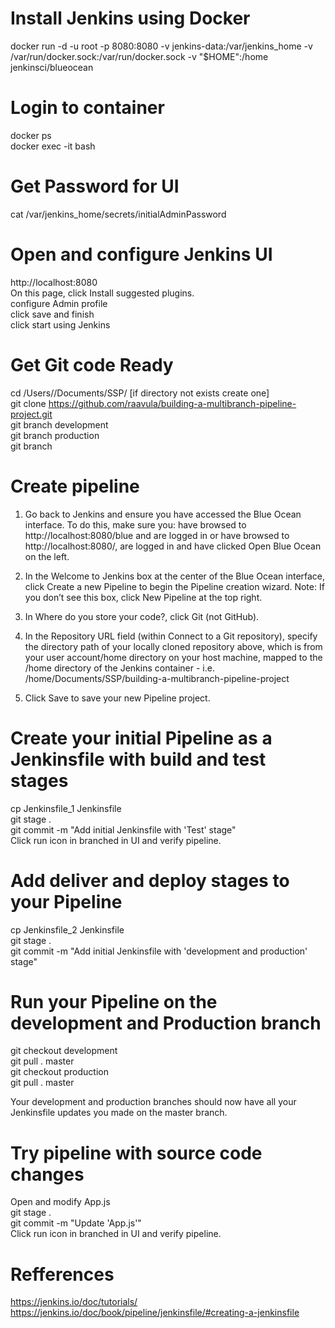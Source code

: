 # Install Jenkins using Docker  
docker run -d  -u root -p 8080:8080 -v jenkins-data:/var/jenkins_home -v /var/run/docker.sock:/var/run/docker.sock  -v "$HOME":/home  jenkinsci/blueocean    

# Login to container  
docker ps     
docker exec -it <container-id> bash   

# Get Password for UI       
cat /var/jenkins_home/secrets/initialAdminPassword    

# Open and configure Jenkins UI      
http://localhost:8080      
On this page, click Install suggested plugins.    
configure Admin profile        
click save and finish    
click start using Jenkins  

# Get Git code Ready  
cd /Users/<your-username>/Documents/SSP/   [if directory not exists create one]  
git clone https://github.com/raavula/building-a-multibranch-pipeline-project.git    
git branch development  
git branch production     
git branch  


# Create pipeline  
1. Go back to Jenkins and ensure you have accessed the Blue Ocean interface. To do this, make sure you:
   have browsed to http://localhost:8080/blue and are logged in
    or
   have browsed to http://localhost:8080/, are logged in and have clicked Open Blue Ocean on the left.

2. In the Welcome to Jenkins box at the center of the Blue Ocean interface, click Create a new Pipeline to begin the Pipeline creation wizard.
   Note: If you don’t see this box, click New Pipeline at the top right.

3. In Where do you store your code?, click Git (not GitHub).

4. In the Repository URL field (within Connect to a Git repository), specify the directory path of your locally cloned repository above, which is from your user account/home directory on your host machine, mapped to the /home directory of the Jenkins container - i.e.
   /home/Documents/SSP/building-a-multibranch-pipeline-project

5. Click Save to save your new Pipeline project.


 
# Create your initial Pipeline as a Jenkinsfile with build and test stages   
cp Jenkinsfile_1 Jenkinsfile    
git stage .   
git commit -m "Add initial Jenkinsfile with 'Test' stage"   
Click run icon in branched in UI and verify pipeline.   

# Add deliver and deploy stages to your Pipeline   
cp Jenkinsfile_2 Jenkinsfile  
git stage .   
git commit -m "Add initial Jenkinsfile with 'development and production' stage"   

# Run your Pipeline on the development and Production branch   
git checkout development   
git pull . master  
git checkout production    
git pull . master   

Your development and production branches should now have all your Jenkinsfile updates you made on the master branch.     


# Try pipeline with source code changes  
Open and modify  App.js   
git stage .  
git commit -m "Update 'App.js'"   
Click run icon in branched in UI and verify pipeline.   
    

# Refferences   
https://jenkins.io/doc/tutorials/   
https://jenkins.io/doc/book/pipeline/jenkinsfile/#creating-a-jenkinsfile   
 

     
